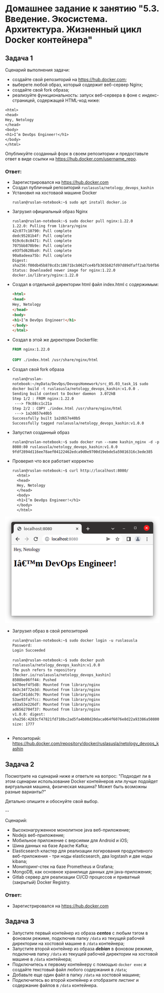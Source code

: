 # Домашнее задание к занятию "5.3. Введение. Экосистема. Архитектура. Жизненный цикл Docker контейнера"

## Задача 1

Сценарий выполнения задачи:

- создайте свой репозиторий на https://hub.docker.com;
- выберете любой образ, который содержит веб-сервер Nginx;
- создайте свой fork образа;
- реализуйте функциональность:
запуск веб-сервера в фоне с индекс-страницей, содержащей HTML-код ниже:
```
<html>
<head>
Hey, Netology
</head>
<body>
<h1>I’m DevOps Engineer!</h1>
</body>
</html>
```
Опубликуйте созданный форк в своем репозитории и предоставьте ответ в виде ссылки на https://hub.docker.com/username_repo.

### Ответ:
- Зарегистрировался на https://hub.docker.com
- Создал публичный репозиторий `ruslasusla/netology_devops_kashin`
- Установил на хостоваой машине Docker
  ```
  ruslan@ruslan-notebook:~$ sudo apt install docker.io
  ```
- Загрузил официальный образ Nginx
  ```shell
  ruslan@ruslan-notebook:~$ sudo docker pull nginx:1.22.0
  1.22.0: Pulling from library/nginx
  42c077c10790: Pull complete 
  dedc95281b4f: Pull complete 
  919c6c8c0471: Pull complete 
  7075bb870b9e: Pull complete 
  e93f5d620ba9: Pull complete 
  90a8adeea75b: Pull complete 
  Digest: sha256:f00db45b878cd3c18671bcb062fce4bfb365b82fd97d89dfaff2ab7b9fb66b80
  Status: Downloaded newer image for nginx:1.22.0
  docker.io/library/nginx:1.22.0
  ```
- Создал в отдельной директории html файл index.html с содержимым:
  ```html
  <html>
  <head>
  Hey, Netology
  </head>
  <body>
  <h1>I’m DevOps Engineer!</h1>
  </body>
  </html>
  ```
- Создал в этой же директории Dockerfile:
  ```dockerfile
  FROM nginx:1.22.0
  
  COPY ./index.html /usr/share/nginx/html
  ```
- Создал свой fork образа
  ```shell
  ruslan@ruslan-notebook:~/myData/DevOps/DevopsHomework/src_05.03_task_1$ sudo docker build -t ruslasusla/netology_devops_kashin:v1.0.0 .
  Sending build context to Docker daemon  3.072kB
  Step 1/2 : FROM nginx:1.22.0
   ---> f9c88cc1c21a
  Step 2/2 : COPY ./index.html /usr/share/nginx/html
   ---> 1a2d657e40b5
  Successfully built 1a2d657e40b5
  Successfully tagged ruslasusla/netology_devops_kashin:v1.0.0
  ```
- Запустил созданный образ
  ```shell
  ruslan@ruslan-notebook:~$ sudo docker run --name kashin_nginx -d -p 8080:80 ruslasusla/netology_devops_kashin:v1.0.0
  9fdf2894d116ee78aef04122462edca9d0e9700d19ebde5a59816316c3ede385
  ```
- Проверил что все работает корректно
  ```shell
  ruslan@ruslan-notebook:~$ curl http://localhost:8080/
    <html>
    <head>
    Hey, Netology
    </head>
    <body>
    <h1>I’m DevOps Engineer!</h1>
    </body>
    </html>
  ``` 
![](img/img17.png)


- Загрузил образ в свой репозиторий
  ```shell
  ruslan@ruslan-notebook:~$ sudo docker login -u ruslasusla
  Password: 
  Login Succeeded
  
  ruslan@ruslan-notebook:~$ sudo docker push ruslasusla/netology_devops_kashin:v1.0.0
  The push refers to repository [docker.io/ruslasusla/netology_devops_kashin]
  8508be06ff44: Pushed 
  b470eef4f5d8: Mounted from library/nginx 
  043c34f72e3d: Mounted from library/nginx 
  daef241ddc79: Mounted from library/nginx 
  53ae93fa7fcc: Mounted from library/nginx 
  e83a53e226df: Mounted from library/nginx 
  ad6562704f37: Mounted from library/nginx 
  v1.0.0: digest: sha256:4283cf47821fd710bc2ad5fa4b00d20daca064f6076e8d22a93386a5080053bd size: 1777
   
  ```

- Репозиторий: <https://hub.docker.com/repository/docker/ruslasusla/netology_devops_kashin>


## Задача 2

Посмотрите на сценарий ниже и ответьте на вопрос:
"Подходит ли в этом сценарии использование Docker контейнеров или лучше подойдет виртуальная машина, физическая машина? Может быть возможны разные варианты?"

Детально опишите и обоснуйте свой выбор.

--

Сценарий:

- Высоконагруженное монолитное java веб-приложение;
- Nodejs веб-приложение;
- Мобильное приложение c версиями для Android и iOS;
- Шина данных на базе Apache Kafka;
- Elasticsearch кластер для реализации логирования продуктивного веб-приложения - три ноды elasticsearch, два logstash и две ноды kibana;
- Мониторинг-стек на базе Prometheus и Grafana;
- MongoDB, как основное хранилище данных для java-приложения;
- Gitlab сервер для реализации CI/CD процессов и приватный (закрытый) Docker Registry.

### Ответ:
- Зарегистрировался на https://hub.docker.com




## Задача 3

- Запустите первый контейнер из образа ***centos*** c любым тэгом в фоновом режиме, подключив папку ```/data``` из текущей рабочей директории на хостовой машине в ```/data``` контейнера;
- Запустите второй контейнер из образа ***debian*** в фоновом режиме, подключив папку ```/data``` из текущей рабочей директории на хостовой машине в ```/data``` контейнера;
- Подключитесь к первому контейнеру с помощью ```docker exec``` и создайте текстовый файл любого содержания в ```/data```;
- Добавьте еще один файл в папку ```/data``` на хостовой машине;
- Подключитесь во второй контейнер и отобразите листинг и содержание файлов в ```/data``` контейнера.
